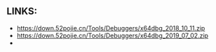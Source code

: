 
## LINKS:
* https://down.52pojie.cn/Tools/Debuggers/x64dbg_2018_10_11.zip
* https://down.52pojie.cn/Tools/Debuggers/x64dbg_2019_07_02.zip
* 

